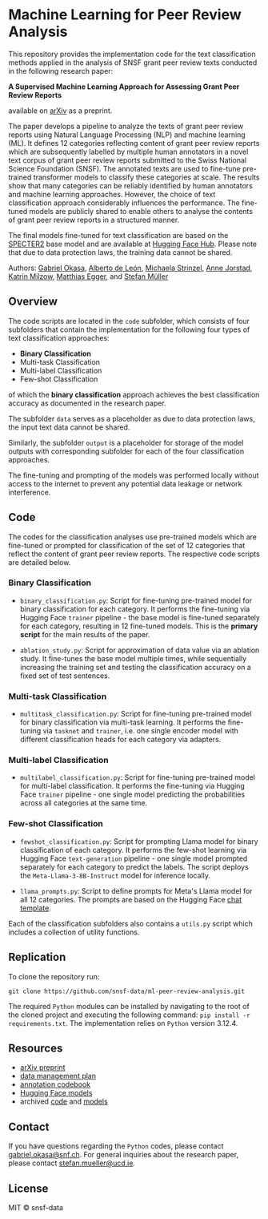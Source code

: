 # Machine Learning for Peer Review Analysis

This repository provides the implementation code for the text classification methods
applied in the analysis of SNSF grant peer review texts conducted in the
following research paper:

**A Supervised Machine Learning Approach for Assessing Grant Peer Review Reports**

available on [arXiv](https://arxiv.org/abs/2411.16662) as a preprint.

The paper develops a pipeline to analyze the texts of grant peer review
reports using Natural Language Processing (NLP) and machine learning (ML).
It defines 12 categories reflecting content of grant peer review reports which
are subsequently labelled by multiple human annotators in a novel text corpus
of grant peer review reports submitted to the Swiss National Science Foundation
(SNSF). The annotated texts are used to fine-tune pre-trained transformer models
to classify these categories at scale. The results show that many categories can
be reliably identified by human annotators and machine learning approaches.
However, the choice of text classification approach considerably influences the
performance. The fine-tuned models are publicly shared to enable others to analyse
the contents of grant peer review reports in a structured manner.

The final models fine-tuned for text classification are based on the
[SPECTER2](https://huggingface.co/allenai/specter2_base)
base model and are available at [Hugging Face Hub](https://huggingface.co/snsf-data).
Please note that due to data protection laws, the training data cannot be shared.

Authors: [Gabriel Okasa](https://orcid.org/0000-0002-3573-7227),
[Alberto de León](https://orcid.org/0009-0002-0401-2618),
[Michaela Strinzel](https://orcid.org/0000-0003-3181-0623),
[Anne Jorstad](https://orcid.org/0000-0002-6438-1979),
[Katrin Milzow](),
[Matthias Egger](https://orcid.org/0000-0001-7462-5132), and
[Stefan Müller](https://orcid.org/0000-0002-6315-4125)

## Overview

The code scripts are located in the `code` subfolder, which consists of four
subfolders that contain the implementation for the following four types of
text classification approaches:

- **Binary Classification**
- Multi-task Classification
- Multi-label Classification
- Few-shot Classification

of which the **binary classification** approach achieves the best classification
accuracy as documented in the research paper.

The subfolder `data` serves as a placeholder as due to data protection laws, the
input text data cannot be shared.

Similarly, the subfolder `output` is a placeholder for storage of the model outputs
with corresponding subfolder for each of the four classification approaches.

The fine-tuning and prompting of the models was performed locally without access
to the internet to prevent any potential data leakage or network interference.

## Code

The codes for the classification analyses use pre-trained models which are
fine-tuned or prompted for classification of the set of 12 categories that
reflect the content of grant peer review reports. The respective code scripts
are detailed below.

### Binary Classification

- `binary_classification.py`: Script for fine-tuning pre-trained model for
binary classification for each category. It performs the fine-tuning
via Hugging Face `trainer` pipeline - the base model is fine-tuned separately for
each category, resulting in 12 fine-tuned models. This is the **primary script**
for the main results of the paper.

- `ablation_study.py`: Script for approximation of data value via an ablation study.
It fine-tunes the base model multiple times, while sequentially increasing the
training set and testing the classification accuracy on a fixed set of test sentences.

### Multi-task Classification

- `multitask_classification.py`: Script for fine-tuning pre-trained model for
binary classification via multi-task learning. It performs
the fine-tuning via `tasknet` and `trainer`, i.e. one single encoder model with
different classification heads for each category via adapters.

### Multi-label Classification

- `multilabel_classification.py`: Script for fine-tuning pre-trained model for
multi-label classification. It performs the fine-tuning via Hugging Face
`trainer` pipeline - one single model predicting the probabilities across all
categories at the same time.

### Few-shot Classification

- `fewshot_classification.py`: Script for prompting Llama model for binary
classification of each category. It performs the few-shot learning via Hugging Face
`text-generation` pipeline - one single model prompted separately for each category
to predict the labels. The script deploys the `Meta-Llama-3-8B-Instruct` model for
inference locally.

- `llama_prompts.py`: Script to define prompts for Meta's Llama model for all 12
categories. The prompts are based on the Hugging Face [chat template](https://huggingface.co/docs/transformers/main/chat_templating).

Each of the classification subfolders also contains a `utils.py` script which
includes a collection of utility functions.

## Replication

To clone the repository run:

```
git clone https://github.com/snsf-data/ml-peer-review-analysis.git
```

The required `Python` modules can be installed by navigating to the root of the
cloned project and executing the following command: `pip install -r requirements.txt`.
The implementation relies on `Python` version 3.12.4.

## Resources

- [arXiv preprint](https://arxiv.org/abs/2411.16662)
- [data management plan](https://doi.org/10.46446/DMP-peer-review-assessment-ML)
- [annotation codebook](https://doi.org/10.46446/Codebook-peer-review-assessment-ML)
- [Hugging Face models](https://huggingface.co/snsf-data)
- archived [code](https://doi.org/10.5281/zenodo.14215058) and [models](https://doi.org/10.5281/zenodo.14217855)

## Contact

If you have questions regarding the `Python` codes, please contact
[gabriel.okasa@snf.ch](mailto:gabriel.okasa@snf.ch). For general inquiries about
the research paper, please contact [stefan.mueller@ucd.ie](mailto:stefan.mueller@ucd.ie).

## License

MIT © snsf-data
